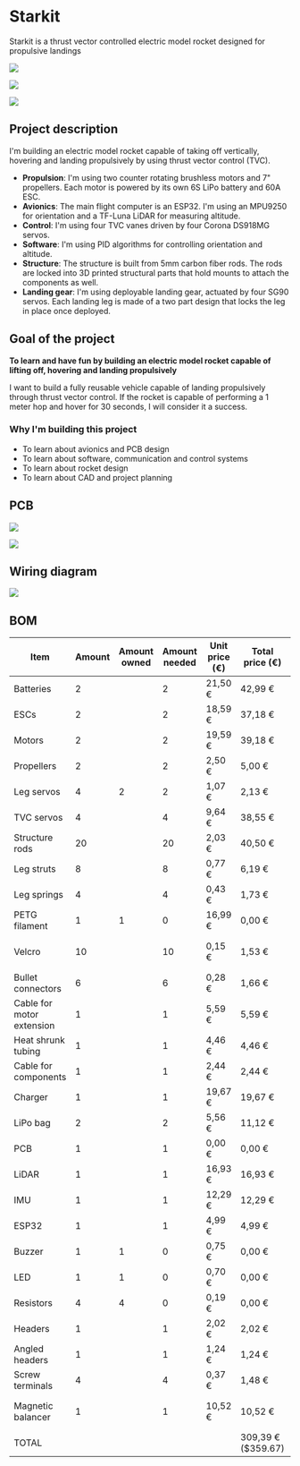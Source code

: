 # Starkit

Starkit is a thrust vector controlled electric model rocket designed for propulsive landings

![](Images/README1.png)

![](Images/README2.png)

![](Images/README3.png)

## Project description

I'm building an electric model rocket capable of taking off vertically, hovering and landing propulsively by using thrust vector control (TVC).

- **Propulsion**: I'm using two counter rotating brushless motors and 7" propellers. Each motor is powered by its own 6S LiPo battery and 60A ESC.
- **Avionics**: The main flight computer is an ESP32. I'm using an MPU9250 for orientation and a TF-Luna LiDAR for measuring altitude.
- **Control**: I'm using four TVC vanes driven by four Corona DS918MG servos.
- **Software**: I'm using PID algorithms for controlling orientation and altitude.
- **Structure**: The structure is built from 5mm carbon fiber rods. The rods are locked into 3D printed structural parts that hold mounts to attach the components as well.
- **Landing gear**: I'm using deployable landing gear, actuated by four SG90 servos. Each landing leg is made of a two part design that locks the leg in place once deployed.

## Goal of the project

**To learn and have fun by building an electric model rocket capable of lifting off, hovering and landing propulsively**

I want to build a fully reusable vehicle capable of landing propulsively through thrust vector control. If the rocket is capable of performing a 1 meter hop and hover for 30 seconds, I will consider it a success.

### Why I'm building this project

- To learn about avionics and PCB design
- To learn about software, communication and control systems
- To learn about rocket design
- To learn about CAD and project planning

## PCB

![](Images/PCB10.png)

![](Images/PCB8.png)

## Wiring diagram

![](Images/WiringDiagram.png)

## BOM

| Item                      | Amount | Amount owned | Amount needed | Unit price (€) | Total price (€)    | Link                                                                                                                                                                                                                                                                                                                                                                                                                                                                                                                                                                                                                                                                                                                                                 | Configuration           |
| ------------------------- | ------ | ------------ | ------------- | -------------- | ------------------ | ---------------------------------------------------------------------------------------------------------------------------------------------------------------------------------------------------------------------------------------------------------------------------------------------------------------------------------------------------------------------------------------------------------------------------------------------------------------------------------------------------------------------------------------------------------------------------------------------------------------------------------------------------------------------------------------------------------------------------------------------------- | ----------------------- |
| Batteries                 | 2      |              | 2             | 21,50 €        | 42,99 €            | https://www.amazon.es/HRB-reemplazo-bater%C3%ADa-helic%C3%B3pteros-multicopter/dp/B08TBQKL5B?__mk_es_ES=%C3%85M%C3%85%C5%BD%C3%95%C3%91&crid=2U28Y8KBC8R6M&dib=eyJ2IjoiMSJ9.LXgd79wYVsAlYN8cnheOxOF4z8WHjVPr62UBUdfznEQJUaDWFurwLly_Y13YaV3RCzLjk-IxK2Fx9W1uenqtNgzYBgRNuDVj7gfl4NINt41JqlagWhER4W6rHc6h9dRlsdaZ5Ce64atc4zXVoRv13AauXNFDNE45YwVqKeBIqNpf9GEJRRZUNdxUH4Pl90CMlF84Z880-oE7fsl0TjBh_6v0BYAjIXQ1fz_dwNbMJv1PuqQj3wlPIk55cYDsAPc5loPb8o5-Sp9KXF6ivD4jsehSx9MazX_DaFdfXWazJdw.h3kvJfKKLavn0LHZoaGCOh_W49E9_VzB4I3oYA7u7xY&dib_tag=se&keywords=6s+lipo&qid=1749288373&sprefix=6s+lip%2Caps%2C153&sr=8-46                                                                                                                                    |                         |
| ESCs                      | 2      |              | 2             | 18,59 €        | 37,18 €            | https://es.aliexpress.com/item/1005007477046035.html?spm=a2g0o.productlist.main.3.386577c09KkIA9&algo_pvid=33246dc7-7638-46ad-b82a-8027f90a3399&algo_exp_id=33246dc7-7638-46ad-b82a-8027f90a3399-2&pdp_ext_f=%7B%22order%22%3A%221041%22%2C%22eval%22%3A%221%22%2C%22orig_sl_item_id%22%3A%221005007477046035%22%2C%22orig_item_id%22%3A%221005006909796101%22%7D&pdp_npi=4%40dis%21EUR%2125.40%2112.19%21%21%21203.69%2197.76%21%40211b80e117493716014395182e0aa8%2112000040910350509%21sea%21ES%210%21ABX&curPageLogUid=Syvg8hf9kOqB&utparam-url=scene%3Asearch%7Cquery_from%3A#nav-specification                                                                                                                                                  | Flier 60A V2            |
| Motors                    | 2      |              | 2             | 19,59 €        | 39,18 €            | https://es.aliexpress.com/item/1005005975992937.html?spm=a2g0o.productlist.main.8.504bn3sun3supR&algo_pvid=37cce2c5-c8eb-4d84-a651-7cc254a33470&algo_exp_id=37cce2c5-c8eb-4d84-a651-7cc254a33470-7&pdp_ext_f=%7B%22order%22%3A%227%22%2C%22eval%22%3A%221%22%7D&pdp_npi=4%40dis%21EUR%2122.93%2119.49%21%21%2125.86%2121.98%21%40211b816617499737898785401ed436%2112000035134152652%21sea%21ES%210%21ABX&curPageLogUid=8ZItec0QIfi4&utparam-url=scene%3Asearch%7Cquery_from%3A                                                                                                                                                                                                                                                                       | 1PCS KV1300             |
| Propellers                | 2      |              | 2             | 2,50 €         | 5,00 €             | https://immersion974.com/products/2-paires-dalprop-racerstar-cyclone-t7056c-7056-7x5-6x3-longue-portee-fpv-courses-helice?variant=37636740907168                                                                                                                                                                                                                                                                                                                                                                                                                                                                                                                                                                                                     |                         |
| Leg servos                | 4      | 2            | 2             | 1,07 €         | 2,13 €             | https://es.aliexpress.com/item/1005006572297006.html?spm=a2g0o.productlist.main.2.6d327beakrE4nq&algo_pvid=2c0991c4-8ac1-4d60-aff7-97e9de4a23dd&algo_exp_id=2c0991c4-8ac1-4d60-aff7-97e9de4a23dd-1&pdp_ext_f=%7B%22order%22%3A%224689%22%2C%22eval%22%3A%221%22%7D&pdp_npi=4%40dis%21EUR%212.71%212.21%21%21%213.03%212.47%21%402103919917492886741265488ec7a9%2112000037705759120%21sea%21ES%210%21ABX&curPageLogUid=Mx4vlddFCr1O&utparam-url=scene%3Asearch%7Cquery_from%3A                                                                                                                                                                                                                                                                        | 2Pcs 180 Degree         |
| TVC servos                | 4      |              | 4             | 9,64 €         | 38,55 €            | https://es.aliexpress.com/item/1005002272302617.html                                                                                                                                                                                                                                                                                                                                                                                                                                                                                                                                                                                                                                                                                                 | With 25mm arm x4              |
| Structure rods            | 20     |              | 20            | 2,03 €         | 40,50 €            | https://es.aliexpress.com/item/1005004263451845.html?spm=a2g0o.productlist.main.1.761ceYmheYmhd6&algo_pvid=e5415fe3-4327-4676-a66d-658a9bb2db3f&algo_exp_id=e5415fe3-4327-4676-a66d-658a9bb2db3f-0&pdp_ext_f=%7B%22order%22%3A%221623%22%2C%22eval%22%3A%221%22%7D&pdp_npi=4%40dis%21EUR%213.57%213.07%21%21%2128.65%2124.64%21%40211b431017492896503426651e8be3%2112000038328676176%21sea%21ES%210%21ABX&curPageLogUid=qhARfsXnKG4c&utparam-url=scene%3Asearch%7Cquery_from%3A                                                                                                                                                                                                                                                                      | 5Pcs 5.0x500mm          |
| Leg struts                | 8      |              | 8             | 0,77 €         | 6,19 €             | https://es.aliexpress.com/item/1005004263451845.html?spm=a2g0o.productlist.main.1.761ceYmheYmhd6&algo_pvid=e5415fe3-4327-4676-a66d-658a9bb2db3f&algo_exp_id=e5415fe3-4327-4676-a66d-658a9bb2db3f-0&pdp_ext_f=%7B%22order%22%3A%221623%22%2C%22eval%22%3A%221%22%7D&pdp_npi=4%40dis%21EUR%213.57%213.07%21%21%2128.65%2124.64%21%40211b431017492896503426651e8be3%2112000038328676176%21sea%21ES%210%21ABX&curPageLogUid=qhARfsXnKG4c&utparam-url=scene%3Asearch%7Cquery_from%3A                                                                                                                                                                                                                                                                      | 10Pcs 3.0x500mm         |
| Leg springs               | 4      |              | 4             | 0,43 €         | 1,73 €             | https://es.aliexpress.com/item/4000250320601.html?spm=a2g0o.productlist.main.1.5f69144ec1rYDm&algo_pvid=0e2fdce4-f2c5-40f6-83f7-67ac9305241b&algo_exp_id=0e2fdce4-f2c5-40f6-83f7-67ac9305241b-0&pdp_ext_f=%7B%22order%22%3A%221365%22%2C%22eval%22%3A%221%22%7D&pdp_npi=4%40dis%21EUR%211.34%210.99%21%21%211.50%211.11%21%40211b617b17492888951613089eab25%2112000026870638881%21sea%21ES%210%21ABX&curPageLogUid=aOtvWOKUPPKC&utparam-url=scene%3Asearch%7Cquery_from%3A                                                                                                                                                                                                                                                                           | 30mm 0.3 x 4            |
| PETG filament             | 1      | 1            | 0             | 16,99 €        | 0,00 €             | https://eu.store.bambulab.com/es/products/petg-translucent?id=49192018149724                                                                                                                                                                                                                                                                                                                                                                                                                                                                                                                                                                                                                                                                         |                         |
| Velcro                    | 10     |              | 10            | 0,15 €         | 1,53 €             | https://es.aliexpress.com/item/1005008063390791.html?spm=a2g0o.productlist.main.7.7935CBDhCBDhJD&algo_pvid=82ab8097-120f-49c0-bfd2-9221ed149b58&algo_exp_id=82ab8097-120f-49c0-bfd2-9221ed149b58-6&pdp_ext_f=%7B%22order%22%3A%222119%22%2C%22eval%22%3A%221%22%7D&pdp_npi=4%40dis%21EUR%211.15%210.99%21%21%219.21%217.95%21%4021039a5b17492912680996755eeb12%2112000043504951494%21sea%21ES%210%21ABX&curPageLogUid=XN77MbkCJ60X&utparam-url=scene%3Asearch%7Cquery_from%3A                                                                                                                                                                                                                                                                        | Rectangle 16x70mm 10pcs |
| Bullet connectors         | 6      |              | 6             | 0,28 €         | 1,66 €             | https://es.aliexpress.com/item/1005006400659486.html?spm=a2g0o.productlist.main.1.37683ccbXgkhPr&algo_pvid=22aa2fc1-add9-4555-bb5d-8170122417b8&algo_exp_id=22aa2fc1-add9-4555-bb5d-8170122417b8-0&pdp_ext_f=%7B%22order%22%3A%223980%22%2C%22eval%22%3A%221%22%7D&pdp_npi=4%40dis%21EUR%211.31%210.99%21%21%211.46%211.10%21%402103867617492898094714028e0921%2112000037032813999%21sea%21ES%210%21ABX&curPageLogUid=pehdywiyloSB&utparam-url=scene%3Asearch%7Cquery_from%3A                                                                                                                                                                                                                                                                        | 6Pair 4.0mm             |
| Cable for motor extension | 1      |              | 1             | 5,59 €         | 5,59 €             | https://es.aliexpress.com/item/1005006566120439.html?spm=a2g0o.productlist.main.1.57f039b470LHsH&algo_pvid=eb01c303-fb0d-48fe-b015-28dc3583114b&algo_exp_id=eb01c303-fb0d-48fe-b015-28dc3583114b-0&pdp_ext_f=%7B%22order%22%3A%224259%22%2C%22eval%22%3A%221%22%7D&pdp_npi=4%40dis%21EUR%216.56%215.40%21%21%2152.57%2143.28%21%40211b816617492903787692996e86a8%2112000037691464138%21sea%21ES%210%21ABX&curPageLogUid=ippPKrVhFn3g&utparam-url=scene%3Asearch%7Cquery_from%3A                                                                                                                                                                                                                                                                      | 3m 12 AWG               |
| Heat shrunk tubing        | 1      |              | 1             | 4,46 €         | 4,46 €             | https://es.aliexpress.com/item/1005005188307524.html?spm=a2g0o.tesla.0.0.4dcej0Zsj0ZsUd&pdp_npi=4%40dis%21EUR%212%2C10€%210%2C99€%21%21%21%21%21%40211b612817500001384372689ec846%2112000032032038883%21btf%21%21%21&afTraceInfo=1005005188307524__pc__c_ppc_item_bridge_pc_main__IQwes0f__1750000138532&gatewayAdapt=glo2esp                                                                                                                                                                                                                                                                                                                                                                                                                        | 580pcs in box           |
| Cable for components      | 1      |              | 1             | 2,44 €         | 2,44 €             | https://es.aliexpress.com/item/1005006566120439.html?spm=a2g0o.productlist.main.2.11a87387Kycknd&algo_pvid=198a24ce-2649-422a-be70-759f7e4ad08c&algo_exp_id=198a24ce-2649-422a-be70-759f7e4ad08c-1&pdp_ext_f=%7B%22order%22%3A%224277%22%2C%22eval%22%3A%221%22%7D&pdp_npi=4%40dis%21EUR%216.49%215.34%21%21%2152.57%2143.24%21%40210384cc17501889223512784eabb6%2112000037691464138%21sea%21ES%210%21ABX&curPageLogUid=Az62DYRaIplh&utparam-url=scene%3Asearch%7Cquery_from%3A                                                                                                                                                                                                                                                                      | Black 5M 20AWG          |
| Charger                   | 1      |              | 1             | 19,67 €        | 19,67 €            | https://es.aliexpress.com/item/1005007326920235.html?spm=a2g0o.productlist.main.25.1ee4130b71LMaE&utparam-url=scene%3Asearch%7Cquery_from%3Apc_back_same_best&algo_pvid=96a50608-e680-4398-9ac8-59a08becccd5&algo_exp_id=96a50608-e680-4398-9ac8-59a08becccd5&pdp_ext_f=%7B%22order%22%3A%224048%22%7D&pdp_npi=4%40dis%21EUR%2156.71%2117.36%21%21%21454.74%21139.15%21%40211b628117492908826713158e85fb%2112000040281503044%21sea%21ES%210%21ABX                                                                                                                                                                                                                                                                                                    |                         |
| LiPo bag                  | 2      |              | 2             | 5,56 €         | 11,12 €            | https://www.amazon.es/KUBDPQOR-bater%C3%ADa-Ign%C3%ADfuga-Explosiones-Proteger/dp/B0D6WDVMMQ?dib=eyJ2IjoiMSJ9.EBP3VYs7h0d46i2jEdIxCKP0RCziNsbeAdRnjLeE8Segq2aCxgiG8TaUSG9pjhEP5kb4TCmJDvvTbySqxWheuOfQSJpC3GV0VFwi3erFFE_vtUzrdDW6SQzrTM4v1oX_-QL77Y4_ZPMVrz8BhAXiTVmv6VJYg3sTffhQAcX2qMmE-DzR8BOlpTaodYAHj2pwl0eXWOGXwQWWrb9GUDiV4g_7BaYk1vnk4mZcEWNol4aLK8bs5B2g2urb97TYCW6RdLv3nLkAx9yHx4zj7G-5H0YhJ4oDjEtXmhuVA_VQWWs.4HBTMUuzYBEyHpB2geBzHTSd5y7LK7zdPYDjDSmmhfM&dib_tag=se&keywords=lipo+safe&qid=1749291023&sr=8-12                                                                                                                                                                                                                           |                         |
| PCB                       | 1      |              | 1             | 0,00 €         | 0,00 €             | https://jlcpcb.com/es/                                                                                                                                                                                                                                                                                                                                                                                                                                                                                                                                                                                                                                                                                                                               |                         |
| LiDAR                     | 1      |              | 1             | 16,93 €        | 16,93 €            | https://es.aliexpress.com/item/1005007773724655.html?spm=a2g0o.detail.pcDetailTopMoreOtherSeller.1.d03cnvSMnvSM4O&gps-id=pcDetailTopMoreOtherSeller&scm=1007.40196.439370.0&scm_id=1007.40196.439370.0&scm-url=1007.40196.439370.0&pvid=257a845b-bd4b-41b9-8eb4-32116a834614&_t=gps-id:pcDetailTopMoreOtherSeller,scm-url:1007.40196.439370.0,pvid:257a845b-bd4b-41b9-8eb4-32116a834614,tpp_buckets:668%232846%238112%231997&pdp_ext_f=%7B%22order%22%3A%22236%22%2C%22eval%22%3A%221%22%2C%22sceneId%22%3A%2230050%22%7D&pdp_npi=4%40dis%21EUR%2157.01%2116.91%21%21%21460.14%21136.51%21%40211b680e17505431540684235eaa38%2112000042158078686%21rec%21ES%21%21ABX&utparam-url=scene%3ApcDetailTopMoreOtherSeller%7Cquery_from%3A#nav-specification |                         |
| IMU                       | 1      |              | 1             | 12,29 €        | 12,29 €            | https://www.amazon.es/MPU%E2%80%919250-giroscopio-magn%C3%A9tico-aceleraci%C3%B3n-medici%C3%B3n/dp/B0BJ31W6KR                                                                                                                                                                                                                                                                                                                                                                                                                                                                                                                                                                                                                                        |                         |
| ESP32                     | 1      |              | 1             | 4,99 €         | 4,99 €             | https://es.aliexpress.com/item/1005008256121637.html?spm=a2g0o.productlist.main.1.46f27592KkhDQ6&aem_p4p_detail=202506080321268011175419467780003631533&algo_pvid=4f7e4e87-e7b9-43e2-9669-503fdb80d1ae&algo_exp_id=4f7e4e87-e7b9-43e2-9669-503fdb80d1ae-0&pdp_ext_f=%7B%22order%22%3A%22257%22%2C%22eval%22%3A%221%22%7D&pdp_npi=4%40dis%21EUR%215.46%214.96%21%21%216.10%215.54%21%40211b6c1917493780866902562efb03%2112000044390358746%21sea%21ES%210%21ABX&curPageLogUid=CkoJWcgnXXZE&utparam-url=scene%3Asearch%7Cquery_from%3A&search_p4p_id=202506080321268011175419467780003631533_1#nav-review                                                                                                                                               | 32D-Type-C-1PCS         |
| Buzzer                    | 1      | 1            | 0             | 0,75 €         | 0,00 €             | https://es.aliexpress.com/item/1005007592230799.html?spm=a2g0o.productlist.main.1.356aC484C484k3&algo_pvid=819561e8-b375-4570-83e4-714f464b8131&algo_exp_id=819561e8-b375-4570-83e4-714f464b8131-0&pdp_ext_f=%7B%22order%22%3A%2246%22%2C%22eval%22%3A%221%22%7D&pdp_npi=4%40dis%21EUR%212.33%210.75%21%21%2118.73%215.99%21%40210390c217503419577143060ed746%2112000041421776769%21sea%21ES%210%21ABX&curPageLogUid=WB7zU00jnQbC&utparam-url=scene%3Asearch%7Cquery_from%3A                                                                                                                                                                                                                                                                         |                         |
| LED                       | 1      | 1            | 0             | 0,70 €         | 0,00 €             | https://es.aliexpress.com/item/1005006942561228.html?spm=a2g0o.productlist.main.2.4f4620eaffVXXM&algo_pvid=2d0dae61-9e8a-4390-b421-1c9e1a1cae35&algo_exp_id=2d0dae61-9e8a-4390-b421-1c9e1a1cae35-1&pdp_ext_f=%7B%22order%22%3A%2251%22%2C%22eval%22%3A%221%22%7D&pdp_npi=4%40dis%21EUR%212.68%210.70%21%21%2121.56%215.61%21%40211b80d117503420023265406e6673%2112000038806749170%21sea%21ES%210%21ABX&curPageLogUid=Ud7lEb62zfWF&utparam-url=scene%3Asearch%7Cquery_from%3A                                                                                                                                                                                                                                                                         |                         |
| Resistors                 | 4      | 4            | 0             | 0,19 €         | 0,00 €             | https://es.aliexpress.com/item/1005007345052730.html?spm=a2g0o.productlist.main.2.4daf4384BgtyYb&algo_pvid=6cfb8a2a-37b7-4e76-8c01-f36b3aa0684e&algo_exp_id=6cfb8a2a-37b7-4e76-8c01-f36b3aa0684e-1&pdp_ext_f=%7B%22order%22%3A%224627%22%2C%22eval%22%3A%221%22%2C%22orig_sl_item_id%22%3A%221005007345052730%22%2C%22orig_item_id%22%3A%221005007010335100%22%7D&pdp_npi=4%40dis%21EUR%211.60%210.77%21%21%2112.85%216.17%21%40211b807017503420350251565ec044%2112000040354424593%21sea%21ES%210%21ABX&curPageLogUid=8nPfyjNQNS36&utparam-url=scene%3Asearch%7Cquery_from%3A                                                                                                                                                                        |                         |
| Headers                   | 1      |              | 1             | 2,02 €         | 2,02 €             | https://es.aliexpress.com/item/4000873858801.html?spm=a2g0o.productlist.main.1.438aMcaxMcaxHA&algo_pvid=8948f835-3dba-4bb3-a6ef-0351d63cb6cf&algo_exp_id=8948f835-3dba-4bb3-a6ef-0351d63cb6cf-0&pdp_ext_f=%7B%22order%22%3A%223640%22%2C%22eval%22%3A%221%22%7D&pdp_npi=4%40dis%21EUR%212.03%211.53%21%21%212.27%211.71%21%40211b813b17503404308943254e449c%2110000010058190554%21sea%21ES%210%21ABX&curPageLogUid=zYO2SICB1heb&utparam-url=scene%3Asearch%7Cquery_from%3A#nav-specification                                                                                                                                                                                                                                                         |                         |
| Angled headers            | 1      |              | 1             | 1,24 €         | 1,24 €             | https://es.aliexpress.com/item/1005008210852764.html?spm=a2g0o.detail.pcDetailTopMoreOtherSeller.5.1eaeV432V432MN&gps-id=pcDetailTopMoreOtherSeller&scm=1007.40196.439370.0&scm_id=1007.40196.439370.0&scm-url=1007.40196.439370.0&pvid=2362691a-9cfa-40b6-b383-5963bc6e059a&_t=gps-id:pcDetailTopMoreOtherSeller,scm-url:1007.40196.439370.0,pvid:2362691a-9cfa-40b6-b383-5963bc6e059a,tpp_buckets:668%232846%238110%231995&pdp_ext_f=%7B%22order%22%3A%22162%22%2C%22eval%22%3A%221%22%2C%22sceneId%22%3A%2230050%22%7D&pdp_npi=4%40dis%21EUR%211.24%210.99%21%21%211.39%211.11%21%4021038df617505419994764643e6b41%2112000044248658299%21rec%21ES%21%21ABX&utparam-url=scene%3ApcDetailTopMoreOtherSeller%7Cquery_from%3A                         | 5Pin 5PCS               |
| Screw terminals           | 4      |              | 4             | 0,37 €         | 1,48 €             | https://es.aliexpress.com/item/1005003556955422.html?spm=a2g0o.productlist.main.3.3caf577cKYWN3O&algo_pvid=340ecbec-d2a6-419c-bd93-93956aa32efc&algo_exp_id=340ecbec-d2a6-419c-bd93-93956aa32efc-1&pdp_ext_f=%7B%22order%22%3A%22552%22%2C%22eval%22%3A%221%22%7D&pdp_npi=4%40dis%21EUR%211.59%210.99%21%21%211.78%211.11%21%40210390c217503411498531989ed743%2112000026274837536%21sea%21ES%210%21ABX&curPageLogUid=msIM3PVHPRlV&utparam-url=scene%3Asearch%7Cquery_from%3A                                                                                                                                                                                                                                                                         | 2Pin 5Pcs               |
| Magnetic balancer         | 1      |              | 1             | 10,52 €        | 10,52 €            | https://www.amazon.es/Hobbypower-Multirotor-Propeller-Magn%C3%A9tico-Quadcopter/dp/B00GSKSFM6?__mk_es_ES=%C3%85M%C3%85%C5%BD%C3%95%C3%91&crid=1Y3D0M00HPAML&dib=eyJ2IjoiMSJ9.TuTH0MKorCpoiaKcuztv5uWmJWleMAYXeDQycNbQ4IHivDQ105jsGrrjYZ11Sx7rg6FHVSvKujnNcWT_9lNPbTIiUqPn2WHdsZ_zTbJQcPzBM1D9I71DuqtkUYKXEyrq6ng_BWkLqkpwmIwsPoCh9qeQeEqdkKkKAp9_YUOeBDmXgSaBJmB1Kgr4bQ4joYWMVLeG3Xx2xtgtuxQfYcW465nYuV7QSnTvXNQ15mXIQQFIjNy7ab1Ct7_8X6uE0uhkFchynzrup0nNjkwCBmpCAtYj_57xiFfdTUPbxArW8O8.HO9O6JUpm8p1K876pSry3QmQJbRnl_hQBwxro1-oBcA&dib_tag=se&keywords=propeller+balancer&qid=1750349895&sprefix=propeller+balancer%2Caps%2C152&sr=8-2                                                                                                             |                         |
| TOTAL                     |        |              |               |                | 309,39 € ($359.67) |                                                                                                                                                                                                                                                                                                                                                                                                                                                                                                                                                                                                                                                                                                                                                      |                         |
